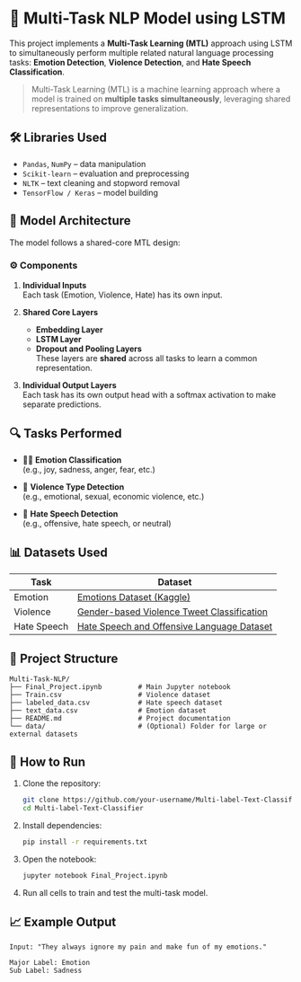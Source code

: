 
# 🧠 Multi-Task NLP Model using LSTM

This project implements a **Multi-Task Learning (MTL)** approach using LSTM to simultaneously perform multiple related natural language processing tasks: **Emotion Detection**, **Violence Detection**, and **Hate Speech Classification**.

> Multi-Task Learning (MTL) is a machine learning approach where a model is trained on **multiple tasks simultaneously**, leveraging shared representations to improve generalization.

## 🛠️ Libraries Used

- `Pandas`, `NumPy` – data manipulation
- `Scikit-learn` – evaluation and preprocessing
- `NLTK` – text cleaning and stopword removal
- `TensorFlow / Keras` – model building

## 🧱 Model Architecture

The model follows a shared-core MTL design:

### ⚙️ Components

1. **Individual Inputs**  
   Each task (Emotion, Violence, Hate) has its own input.

2. **Shared Core Layers**  
   - **Embedding Layer**
   - **LSTM Layer**
   - **Dropout and Pooling Layers**  
   These layers are **shared** across all tasks to learn a common representation.

3. **Individual Output Layers**  
   Each task has its own output head with a softmax activation to make separate predictions.

## 🔍 Tasks Performed

- 🧑‍🎤 **Emotion Classification**  
  (e.g., joy, sadness, anger, fear, etc.)

- 🔪 **Violence Type Detection**  
  (e.g., emotional, sexual, economic violence, etc.)

- 🚫 **Hate Speech Detection**  
  (e.g., offensive, hate speech, or neutral)

## 📊 Datasets Used

| Task         | Dataset | 
|--------------|---------|
| Emotion      | [Emotions Dataset (Kaggle)](https://www.kaggle.com/datasets/nelgiriyewithana/emotions) |
| Violence     | [Gender-based Violence Tweet Classification](https://www.kaggle.com/datasets/gauravduttakiit/gender-based-violence-tweet-classification?select=Train.csv) |
| Hate Speech  | [Hate Speech and Offensive Language Dataset](https://www.kaggle.com/datasets/mrmorj/hate-speech-and-offensive-language-dataset) |

## 📂 Project Structure

```
Multi-Task-NLP/
├── Final_Project.ipynb         # Main Jupyter notebook
├── Train.csv                   # Violence dataset
├── labeled_data.csv            # Hate speech dataset
├── text_data.csv               # Emotion dataset
├── README.md                   # Project documentation
└── data/                       # (Optional) Folder for large or external datasets
```

## 🚀 How to Run

1. Clone the repository:
   ```bash
   git clone https://github.com/your-username/Multi-label-Text-Classifier.git
   cd Multi-label-Text-Classifier
   ```

2. Install dependencies:
   ```bash
   pip install -r requirements.txt
   ```

3. Open the notebook:
   ```bash
   jupyter notebook Final_Project.ipynb
   ```

4. Run all cells to train and test the multi-task model.

## 📈 Example Output

```text
Input: "They always ignore my pain and make fun of my emotions."

Major Label: Emotion  
Sub Label: Sadness
```

